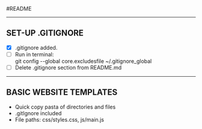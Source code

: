 #README

------------------------
## SET-UP .GITIGNORE
- [X] .gitignore added.
- [ ] Run in terminal:  
	git config --global core.excludesfile ~/.gitignore_global
- [ ] Delete .gitignore section from README.md
------------------------

## BASIC WEBSITE TEMPLATES
- Quick copy pasta of directories and files
- .gitIgnore included
- File paths: css/styles.css, js/main.js
